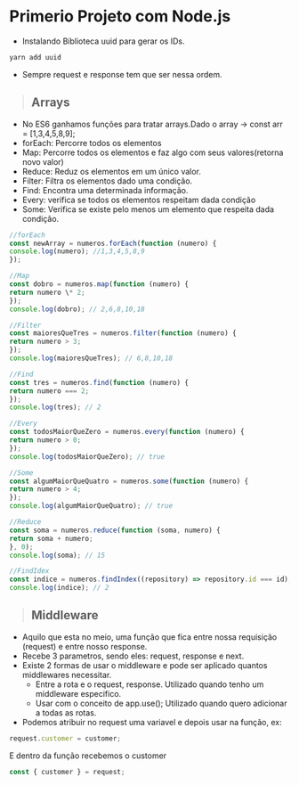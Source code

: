 # Primerio Projeto com Node.js

* Instalando Biblioteca uuid para gerar os IDs.
```javascript
yarn add uuid
```

- Sempre request e response tem que ser nessa ordem.

>## Arrays

* No ES6 ganhamos funções para tratar arrays.Dado o array -> const arr = [1,3,4,5,8,9];
* forEach: Percorre todos os elementos
* Map: Percorre todos os elementos e faz algo com seus valores(retorna novo valor)
* Reduce: Reduz os elementos em um único valor.
* Filter: Filtra os elementos dado uma condição.
* Find: Encontra uma determinada informação.
* Every: verifica se todos os elementos respeitam dada condição
* Some: Verifica se existe pelo menos um elemento que respeita dada condição.

```javascript
//forEach
const newArray = numeros.forEach(function (numero) {
console.log(numero); //1,3,4,5,8,9
});

//Map
const dobro = numeros.map(function (numero) {
return numero \* 2;
});
console.log(dobro); // 2,6,8,10,18

//Filter
const maioresQueTres = numeros.filter(function (numero) {
return numero > 3;
});
console.log(maioresQueTres); // 6,8,10,18

//Find
const tres = numeros.find(function (numero) {
return numero === 2;
});
console.log(tres); // 2

//Every
const todosMaiorQueZero = numeros.every(function (numero) {
return numero > 0;
});
console.log(todosMaiorQueZero); // true

//Some
const algumMaiorQueQuatro = numeros.some(function (numero) {
return numero > 4;
});
console.log(algumMaiorQueQuatro); // true

//Reduce
const soma = numeros.reduce(function (soma, numero) {
return soma + numero;
}, 0);
console.log(soma); // 15

//FindIdex
const indice = numeros.findIndex((repository) => repository.id === id);
console.log(indice); // 2
```

>## Middleware

* Aquilo que esta no meio, uma função que fica entre nossa requisição (request) e entre nosso response.
* Recebe 3 parametros, sendo eles: request, response e next.
* Existe 2 formas de usar o middleware e pode ser aplicado quantos middlewares necessitar.
  * Entre a rota e o request, response. Utilizado quando tenho um middleware especifico.
  * Usar com o conceito de app.use(); Utilizado quando quero adicionar a todas as rotas.
* Podemos atribuir no request uma variavel e depois usar na função, ex:

```javascript
request.customer = customer;
```

E dentro da função recebemos o customer

```javascript
const { customer } = request;
```

